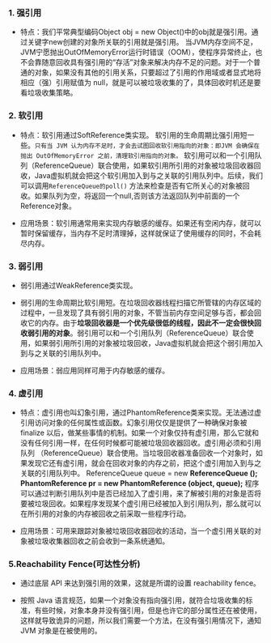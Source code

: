 ### 1. 强引用

- 特点：我们平常典型编码Object obj = new Object()中的obj就是强引用。通过关键字new创建的对象所关联的引用就是强引用。
当JVM内存空间不足，JVM宁愿抛出OutOfMemoryError运行时错误（OOM），使程序异常终止，也不会靠随意回收具有强引用的“存活”对象来解决内存不足的问题。对于一个普通的对象，如果没有其他的引用关系，只要超过了引用的作用域或者显式地将相应（强）引用赋值为
null，就是可以被垃圾收集的了，具体回收时机还是要看垃圾收集策略。

### 2. 软引用

- 特点：软引用通过SoftReference类实现。 软引用的生命周期比强引用短一些。`只有当 JVM 认为内存不足时，才会去试图回收软引用指向的对象：即JVM 会确保在抛出 OutOfMemoryError
之前，清理软引用指向的对象。` 软引用可以和一个引用队列（ReferenceQueue）联合使用，如果软引用所引用的对象被垃圾回收器回收，Java虚拟机就会把这个软引用加入到与之关联的引用队列中。后续，我们可以调用`ReferenceQueue的poll()`
方法来检查是否有它所关心的对象被回收。如果队列为空，将返回一个null,否则该方法返回队列中前面的一个Reference对象。

- 应用场景：软引用通常用来实现内存敏感的缓存。如果还有空闲内存，就可以暂时保留缓存，当内存不足时清理掉，这样就保证了使用缓存的同时，不会耗尽内存。

### 3. 弱引用

- 弱引用通过WeakReference类实现。

- 弱引用的生命周期比软引用短。在垃圾回收器线程扫描它所管辖的内存区域的过程中，一旦发现了具有弱引用的对象，不管当前内存空间足够与否，都会回收它的内存。由于**垃圾回收器是一个优先级很低的线程，因此不一定会很快回收弱引用的对象**。弱引用可以和一个引用队列（ReferenceQueue）联合使用，如果弱引用所引用的对象被垃圾回收，Java虚拟机就会把这个弱引用加入到与之关联的引用队列中。

- 应用场景：弱应用同样可用于内存敏感的缓存。

### 4. 虚引用

- 特点：虚引用也叫幻象引用，通过PhantomReference类来实现。无法通过虚引用访问对象的任何属性或函数。幻象引用仅仅是提供了一种确保对象被 finalize
以后，做某些事情的机制。如果一个对象仅持有虚引用，那么它就和没有任何引用一样，在任何时候都可能被垃圾回收器回收。虚引用必须和引用队列
（ReferenceQueue）联合使用。当垃圾回收器准备回收一个对象时，如果发现它还有虚引用，就会在回收对象的内存之前，把这个虚引用加入到与之关联的引用队列中。 ReferenceQueue queue = new
**ReferenceQueue (); PhantomReference pr = new PhantomReference (object, queue);**
程序可以通过判断引用队列中是否已经加入了虚引用，来了解被引用的对象是否将要被垃圾回收。如果程序发现某个虚引用已经被加入到引用队列，那么就可以在所引用的对象的内存被回收之前采取一些程序行动。

- 应用场景：可用来跟踪对象被垃圾回收器回收的活动，当一个虚引用关联的对象被垃圾收集器回收之前会收到一条系统通知。

### 5.Reachability Fence(可达性分析)

- 通过底层 API 来达到强引用的效果，这就是所谓的设置 reachability fence。

- 按照 Java 语言规范，如果一个对象没有指向强引用，就符合垃圾收集的标准，有些时候，对象本身并没有强引用，但是也许它的部分属性还在被使用，这样就导致诡异的问题，所以我们需要一个方法，在没有强引用情况下，通知 JVM 对象是在被使用的。